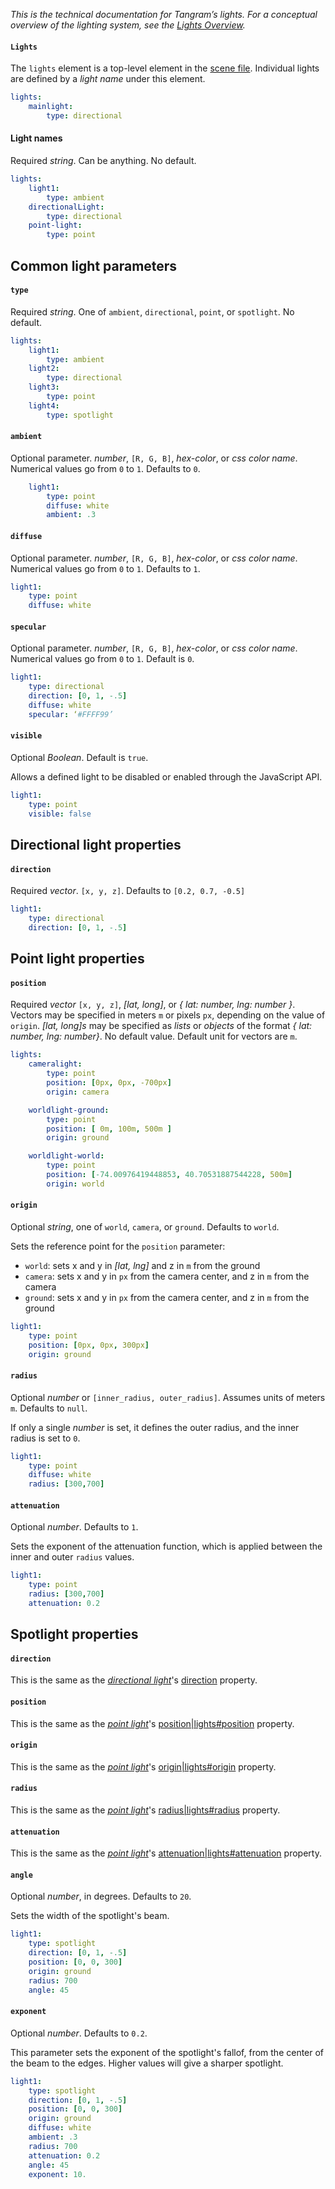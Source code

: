 *This is the technical documentation for Tangram’s lights. For a conceptual overview of the lighting system, see the [Lights Overview](Lights-Overview.md).*

#### `Lights`

The `lights` element is a top-level element in the [scene file](scene-file.md). Individual lights are defined by a *light name* under this element.

```yaml
lights:
    mainlight:
        type: directional
```

#### Light names
Required _string_. Can be anything. No default.

```yaml
lights:
    light1:
        type: ambient
    directionalLight:
        type: directional
    point-light:
        type: point
```

## Common light parameters

#### `type`

Required _string_. One of `ambient`, `directional`, `point`, or `spotlight`. No default.

```yaml
lights:
    light1:
        type: ambient
    light2:
        type: directional
    light3:
        type: point
    light4:
        type: spotlight
```

#### `ambient`

Optional parameter. _number_, `[R, G, B]`, _hex-color_, or _css color name_. Numerical values go from `0` to `1`. Defaults to `0`.

```yaml
    light1:
        type: point
        diffuse: white
        ambient: .3
```

#### `diffuse`

Optional parameter. _number_, `[R, G, B]`, _hex-color_, or _css color name_. Numerical values go from `0` to `1`. Defaults to `1`.

```yaml
light1:
    type: point
    diffuse: white
```

#### `specular`

Optional parameter. _number_, `[R, G, B]`, _hex-color_, or _css color name_. Numerical values go from `0` to `1`. Default is `0`.

```yaml
light1:
    type: directional
    direction: [0, 1, -.5]
    diffuse: white
    specular: ‘#FFFF99’
```

#### `visible`

Optional _Boolean_. Default is `true`.

Allows a defined light to be disabled or enabled through the JavaScript API.

```yaml
light1:
    type: point
    visible: false
```

## Directional light properties

#### `direction`

Required _vector_. `[x, y, z]`. Defaults to `[0.2, 0.7, -0.5]`

```yaml
light1:
    type: directional
    direction: [0, 1, -.5]
```

## Point light properties

#### `position`

Required _vector_ `[x, y, z]`, _[lat, long]_, or _{ lat: number, lng: number }_. Vectors may be specified in meters `m` or pixels `px`, depending on the value of `origin`. _[lat, long]s_ may be specified as _lists_ or _objects_ of the format _{ lat: number, lng: number}_. No default value. Default unit for vectors are `m`.

```yaml
lights:
    cameralight:
        type: point
        position: [0px, 0px, -700px]
        origin: camera

    worldlight-ground:
        type: point
        position: [ 0m, 100m, 500m ]
        origin: ground

    worldlight-world:
        type: point
        position: [-74.00976419448853, 40.70531887544228, 500m]
        origin: world

```

#### `origin`

Optional _string_, one of `world`, `camera`, or `ground`. Defaults to `world`.

Sets the reference point for the `position` parameter:

- `world`: sets x and y in _[lat, lng]_ and z in `m` from the ground
- `camera`: sets x and y in `px` from the camera center, and z in `m` from the camera
- `ground`: sets x and y in `px` from the camera center, and z in `m` from the ground

```yaml
light1:
    type: point
    position: [0px, 0px, 300px]
    origin: ground
```

#### `radius`

Optional _number_ or `[inner_radius, outer_radius]`. Assumes units of meters `m`. Defaults to `null`.

If only a single _number_ is set, it defines the outer radius, and the inner radius is set to `0`.

```yaml
light1:
    type: point
    diffuse: white
    radius: [300,700]
```

#### `attenuation`

Optional _number_. Defaults to `1`.

Sets the exponent of the attenuation function, which is applied between the inner and outer `radius` values.

```yaml
light1:
    type: point
    radius: [300,700]
    attenuation: 0.2
```

## Spotlight properties

#### `direction`

This is the same as the _[directional light](#directional-light-properties)_'s [direction](direction|lights#direction.md) property.

#### `position`

This is the same as the _[point light](#point-light-properties)_'s [position|lights#position](position|lights#position.md) property.

#### `origin`

This is the same as the _[point light](#point-light-properties)_'s [origin|lights#origin](origin|lights#origin.md) property.

#### `radius`

This is the same as the _[point light](#point-light-properties)_'s [radius|lights#radius](radius|lights#radius.md) property.

#### `attenuation`

This is the same as the _[point light](#point-light-properties)_'s [attenuation|lights#attenuation](attenuation|lights#attenuation.md) property.

#### `angle`

Optional _number_, in degrees. Defaults to `20`.

Sets the width of the spotlight's beam.

```yaml
light1:
    type: spotlight
    direction: [0, 1, -.5]
    position: [0, 0, 300]
    origin: ground
    radius: 700
    angle: 45
```

#### `exponent`

Optional _number_. Defaults to `0.2`.

This parameter sets the exponent of the spotlight's fallof, from the center of the beam to the edges. Higher values will give a sharper spotlight.

```yaml
light1:
    type: spotlight
    direction: [0, 1, -.5]
    position: [0, 0, 300]
    origin: ground
    diffuse: white
    ambient: .3
    radius: 700
    attenuation: 0.2
    angle: 45
    exponent: 10.
```